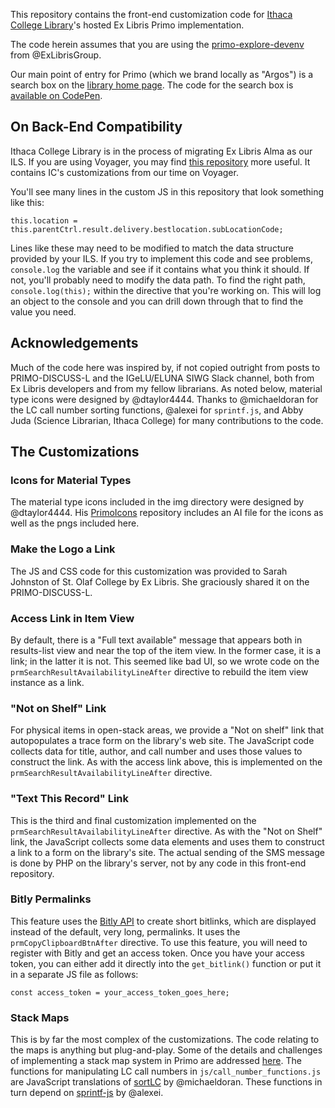 This repository contains the front-end customization code for [Ithaca College Library](https://library.ithaca.edu)'s hosted Ex Libris Primo implementation.

The code herein assumes that you are using the [primo-explore-devenv](https://github.com/ExLibrisGroup/primo-explore-devenv) from @ExLibrisGroup.

Our main point of entry for Primo (which we brand locally as "Argos") is a search box on the [library home page](https://library.ithaca.edu). The code for the search box is [available on CodePen](https://codepen.io/rgilmour/pen/PKNgWV).


## On Back-End Compatibility

Ithaca College Library is in the process of migrating Ex Libris Alma as our ILS. If you are using Voyager, you may find [this repository](https://github.com/rgilmour70/primo-new-ui-custom) more useful. It contains IC's customizations from our time on Voyager.

You'll see many lines in the custom JS in this repository that look something like this:

```this.location = this.parentCtrl.result.delivery.bestlocation.subLocationCode;```

Lines like these may need to be modified to match the data structure provided by your ILS. If you try to implement this code and see problems, `console.log` the variable and see if it contains what you think it should. If not, you'll probably need to modify the data path. To find the right path, `console.log(this);` within the directive that you're working on. This will log an object to the console and you can drill down through that to find the value you need.


## Acknowledgements

Much of the code here was inspired by, if not copied outright from posts to PRIMO-DISCUSS-L and the IGeLU/ELUNA SIWG Slack channel, both from Ex Libris developers and from my fellow librarians. As noted below, material type icons were designed by @dtaylor4444. Thanks to @michaeldoran for the LC call number sorting functions, @alexei for `sprintf.js`, and Abby Juda (Science Librarian, Ithaca College) for many contributions to the code.


## The Customizations

### Icons for Material Types

The material type icons included in the img directory were designed by @dtaylor4444.  His [PrimoIcons](https://github.com/dtaylor4444/PrimoIcons) repository includes an AI file for the icons as well as the pngs included here.


### Make the Logo a Link

The JS and CSS code for this customization was provided to Sarah Johnston of St. Olaf College by Ex Libris. She graciously shared it on the PRIMO-DISCUSS-L.


### Access Link in Item View

By default, there is a "Full text available" message that appears both in results-list view and near the top of the item view. In the former case, it is a link; in the latter it is not. This seemed like bad UI, so we wrote code on the `prmSearchResultAvailabilityLineAfter` directive to rebuild the item view instance as a link.


### "Not on Shelf" Link

For physical items in open-stack areas, we provide a "Not on shelf" link that autopopulates a trace form on the library's web site. The JavaScript code collects data for title, author, and call number and uses those values to construct the link. As with the access link above, this is implemented on the `prmSearchResultAvailabilityLineAfter` directive.


### "Text This Record" Link

This is the third and final customization implemented on the `prmSearchResultAvailabilityLineAfter` directive. As with the "Not on Shelf" link, the JavaScript collects some data elements and uses them to construct a link to a form on the library's site. The actual sending of the SMS message is done by PHP on the library's server, not by any code in this front-end repository.


### Bitly Permalinks

This feature uses the [Bitly API](https://dev.bitly.com/) to create short bitlinks, which are displayed instead of the default, very long, permalinks. It uses the `prmCopyClipboardBtnAfter` directive. To use this feature, you will need to register with Bitly and get an access token. Once you have your access token, you can either add it directly into the `get_bitlink()` function or put it in a separate JS file as follows:

```const access_token = your_access_token_goes_here;```


### Stack Maps

This is by far the most complex of the customizations. The code relating to the maps is anything but plug-and-play. Some of the details and challenges of implementing a stack map system in Primo are addressed [here](http://rgilmour70.github.io/stackMaps/). The functions for manipulating LC call numbers in `js/call_number_functions.js` are JavaScript translations of [sortLC](https://rocky.uta.edu/doran/sortlc/) by @michaeldoran. These functions in turn depend on [sprintf-js](https://github.com/alexei/sprintf.js) by @alexei.


